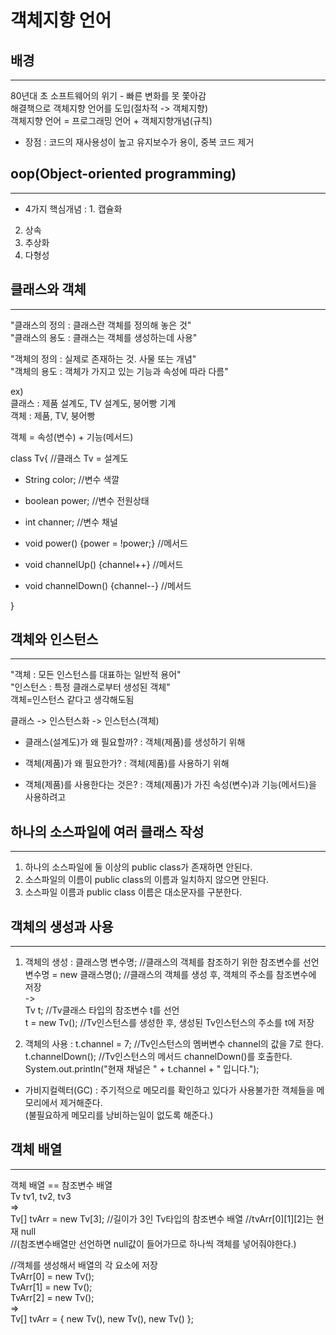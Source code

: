 객체지향 언어
=========================


배경
---------
*****

80년대 초 소프트웨어의 위기 - 빠른 변화를 못 쫓아감  
해결책으로 객체지향 언어를 도입(절차적 -> 객체지향)   
객체지향 언어 = 프로그래밍 언어 + 객체지향개념(규칙)  


- 장점 : 코드의 재사용성이 높고 유지보수가 용이, 중복 코드 제거


oop(Object-oriented programming)
----------------
*****

* 4가지 핵심개념
: 1. 캡슐화  
2. 상속  
3. 추상화  
4. 다형성  


클래스와 객체
----------------
*****

"클래스의 정의 : 클래스란 객체를 정의해 놓은 것"  
"클래스의 용도 : 클래스는 객체를 생성하는데 사용"  

"객체의 정의 : 실제로 존재하는 것. 사물 또는 개념"  
"객체의 용도 : 객체가 가지고 있는 기능과 속성에 따라 다름"  

ex)  
클래스 : 제품 설계도, TV 설계도, 붕어빵 기계  
객체  :  제품, TV, 붕어빵  

객체 = 속성(변수) + 기능(메서드)  

class Tv{ //클래스 Tv = 설계도
* String color; //변수 색깔
* boolean power; //변수 전원상태
* int channer; //변수 채널    
  
* void power() {power = !power;}  //메서드
* void channelUp() {channel++} //메서드
* void channelDown() {channel--} //메서드

}


객체와 인스턴스
-------------
*****
"객체 : 모든 인스턴스를 대표하는 일반적 용어"  
"인스턴스 : 특정 클래스로부터 생성된 객체"  
객체=인스턴스 같다고 생각해도됨   
  
클래스 -> 인스턴스화 -> 인스턴스(객체)  

* 클래스(설계도)가 왜 필요할까?
  : 객체(제품)를 생성하기 위해

* 객체(제품)가 왜 필요한가?
: 객체(제품)를 사용하기 위해

* 객체(제품)를 사용한다는 것은?
: 객체(제품)가 가진 속성(변수)과 기능(메서드)을 사용하려고  



하나의 소스파일에 여러 클래스 작성
----------
*****

1. 하나의 소스파일에 둘 이상의 public class가 존재하면 안된다.
2. 소스파일의 이름이 public class의 이름과 일치하지 않으면 안된다.
3. 소스파일 이름과 public class 이름은 대소문자를 구분한다.


객체의 생성과 사용
--------------
*****

1. 객체의 생성
: 
클래스명 변수명; //클래스의 객체를 참조하기 위한 참조변수를 선언    
변수명 = new 클래스명(); //클래스의 객체를 생성 후, 객체의 주소를 참조변수에 저장  
->  
Tv t;  //Tv클래스 타입의 참조변수 t를 선언  
t = new Tv();  //Tv인스턴스를 생성한 후, 생성된 Tv인스턴스의 주소를 t에 저장  


2. 객체의 사용
: 
t.channel = 7;  //Tv인스턴스의 멤버변수 channel의 값을 7로 한다.  
t.channelDown();  //Tv인스턴스의 메서드 channelDown()를 호출한다.  
System.out.println("현재 채널은 " + t.channel + " 입니다.");    


* 가비지컬렉터(GC)
: 주기적으로 메모리를 확인하고 있다가 사용불가한 객체들을 메모리에서 제거해준다.   
(불필요하게 메모리를 낭비하는일이 없도록 해준다.)  


  
객체 배열
--------------
*****

객체 배열 == 참조변수 배열  
Tv tv1, tv2, tv3  
=>   
Tv[] tvArr = new Tv[3]; //길이가 3인 Tv타입의 참조변수 배열
//tvArr[0][1][2]는 현재 null  
//(참조변수배열만 선언하면 null값이 들어가므로 하나씩 객체를 넣어줘야한다.)   

//객체를 생성해서 배열의 각 요소에 저장    
TvArr[0] = new Tv();  
TvArr[1] = new Tv();  
TvArr[2] = new Tv();  
=>  
Tv[] tvArr = { new Tv(), new Tv(), new Tv() };  






